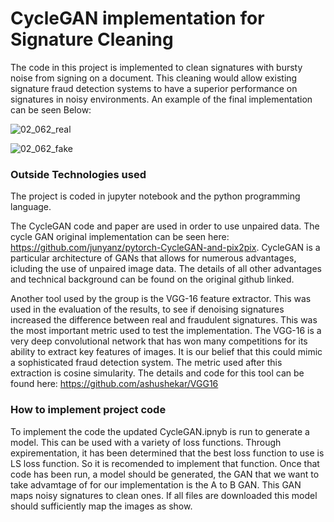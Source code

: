 # CycleGAN implementation for Signature Cleaning

The code in this project is implemented to clean signatures with bursty noise from signing on a document. This cleaning would allow existing signature fraud detection systems to have a superior performance on signatures in noisy environments. An example of the final implementation can be seen Below:

![02_062_real](https://github.com/Rig09/Signature-Cleaning-GAN/assets/128671428/ff789555-ecf0-48e2-9b66-d6f4f2a2d1e9)

![02_062_fake](https://github.com/Rig09/Signature-Cleaning-GAN/assets/128671428/a37b7e39-ee02-4c20-9c63-f8f42da0fae4)

### Outside Technologies used

The project is coded in jupyter notebook and the python programming language. 

The CycleGAN code and paper are used in order to use unpaired data. The cycle GAN original implementation can be seen here: https://github.com/junyanz/pytorch-CycleGAN-and-pix2pix. CycleGAN is a particular architecture of GANs that allows for numerous advantages, icluding the use of unpaired image data. The details of all other advantages and technical background can be found on the original github linked. 

Another tool used by the group is the VGG-16 feature extractor. This was used in the evaluation of the results, to see if denoising signatures increased the difference between real and fraudulent signatures. This was the most important metric used to test the implementation. The VGG-16 is a very deep convolutional network that has won many competitions for its ability to extract key features of images. It is our belief that this could mimic a sophisticated fraud detection system. The metric used after this extraction is cosine simularity. The details and code for this tool can be found here: https://github.com/ashushekar/VGG16

### How to implement project code
To implement the code the updated CycleGAN.ipnyb is run to generate a model. This can be used with a variety of loss functions. Through expirementation, it has been determined that the best loss function to use is LS loss function. So it is recomended to implement that function. Once that code has been run, a model should be generated, the GAN that we want to take advamtage of for our implementation is the A to B GAN. This GAN maps noisy signatures to clean ones. If all files are downloaded this model should sufficiently map the images as show. 

